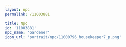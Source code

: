 ```yaml
---
layout: npc
permalink: /11003881

title: Npc
id: '11003881'
npc_name: 'Gardener'
icon_url: 'portrait/npc/11000796_housekeeper7_p.png'
---
```

